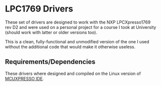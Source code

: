 # LPC1769 Drivers

These set of drivers are designed to work with the NXP LPCXpresso1769 rev D2 and were used on a personal project for a course I took at University 
(should work with latter or older versions too).

This is a clean, fully-functional and unmodified version of the one I used without the additional code that would make it otherwise useless.

## Requirements/Dependencies

These drivers where designed and compiled on the Linux version of [MCUXPRESSO IDE](https://www.nxp.com/design/software/development-software/mcuxpresso-software-and-tools/mcuxpresso-integrated-development-environment-ide:MCUXpresso-IDE).

